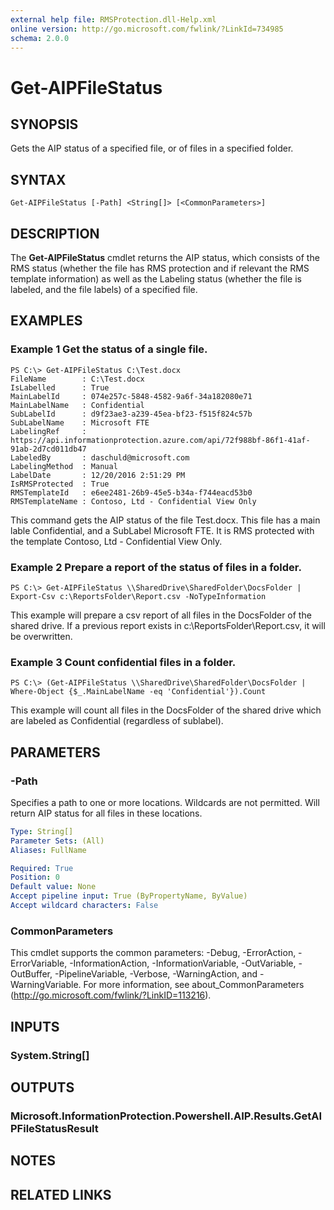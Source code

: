 ```yaml
---
external help file: RMSProtection.dll-Help.xml
online version: http://go.microsoft.com/fwlink/?LinkId=734985
schema: 2.0.0
---
```


# Get-AIPFileStatus

## SYNOPSIS
Gets the AIP status of a specified file, or of files in a specified folder.

## SYNTAX

```
Get-AIPFileStatus [-Path] <String[]> [<CommonParameters>]
```

## DESCRIPTION
The **Get-AIPFileStatus** cmdlet returns the AIP status, which consists of the RMS status (whether the file has RMS protection and if relevant the RMS template information)
as well as the Labeling status (whether the file is labeled, and the file labels) of a specified file.

## EXAMPLES

### Example 1 Get the status of a single file.
```
PS C:\> Get-AIPFileStatus C:\Test.docx
FileName        : C:\Test.docx
IsLabelled      : True
MainLabelId     : 074e257c-5848-4582-9a6f-34a182080e71
MainLabelName   : Confidential
SubLabelId      : d9f23ae3-a239-45ea-bf23-f515f824c57b
SubLabelName    : Microsoft FTE
LabelingRef     : https://api.informationprotection.azure.com/api/72f988bf-86f1-41af-91ab-2d7cd011db47
LabeledBy       : daschuld@microsoft.com
LabelingMethod  : Manual
LabelDate       : 12/20/2016 2:51:29 PM
IsRMSProtected  : True
RMSTemplateId   : e6ee2481-26b9-45e5-b34a-f744eacd53b0
RMSTemplateName : Contoso, Ltd - Confidential View Only
```

This command gets the AIP status of the file Test.docx. This file has a main lable Confidential, and a SubLabel Microsoft FTE. It is RMS protected with the template Contoso, Ltd - Confidential View Only.

### Example 2 Prepare a report of the status of files in a folder.
```
PS C:\> Get-AIPFileStatus \\SharedDrive\SharedFolder\DocsFolder | Export-Csv c:\ReportsFolder\Report.csv -NoTypeInformation
```

This example will prepare a csv report of all files in the DocsFolder of the shared drive. If a previous report exists in c:\ReportsFolder\Report.csv, it will be overwritten.

### Example 3 Count confidential files in a folder.
```
PS C:\> (Get-AIPFileStatus \\SharedDrive\SharedFolder\DocsFolder | Where-Object {$_.MainLabelName -eq 'Confidential'}).Count
```

This example will count all files in the DocsFolder of the shared drive which are labeled as Confidential (regardless of sublabel).

## PARAMETERS

### -Path
Specifies a path to one or more locations. Wildcards are not permitted. Will return AIP status for all files in these locations.

```yaml
Type: String[]
Parameter Sets: (All)
Aliases: FullName

Required: True
Position: 0
Default value: None
Accept pipeline input: True (ByPropertyName, ByValue)
Accept wildcard characters: False
```

### CommonParameters
This cmdlet supports the common parameters: -Debug, -ErrorAction, -ErrorVariable, -InformationAction, -InformationVariable, -OutVariable, -OutBuffer, -PipelineVariable, -Verbose, -WarningAction, and -WarningVariable. For more information, see about_CommonParameters (http://go.microsoft.com/fwlink/?LinkID=113216).

## INPUTS

### System.String[]

## OUTPUTS

### Microsoft.InformationProtection.Powershell.AIP.Results.GetAIPFileStatusResult

## NOTES

## RELATED LINKS
